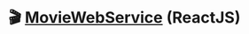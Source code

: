 # 🎬 [MovieWebService] (ReactJS)

[MovieWebService]: <https://developersung13.github.io/MovieWebService/>
